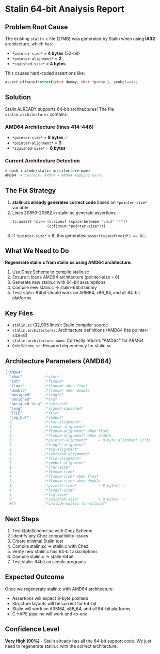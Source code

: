 # Stalin 64-bit Analysis Report

## Problem Root Cause

The existing `stalin.c` file (21MB) was generated by Stalin when using **IA32** architecture, which has:
- `*pointer-size*` = **4 bytes** (32-bit)
- `*pointer-alignment*` = **2**
- `*squished-size*` = **4 bytes**

This causes hard-coded assertions like:
```c
assert(offsetof(struct{char dummy; char *probe;}, probe)==4);
```

## Solution

Stalin ALREADY supports 64-bit architectures! The file `stalin.architectures` contains:

### AMD64 Architecture (lines 414-446)
- `*pointer-size*` = **8 bytes** ✅
- `*pointer-alignment*` = **3**
- `*squished-size*` = **8 bytes**

### Current Architecture Detection
```bash
$ bash include/stalin-architecture-name
AMD64  # Correct! ARM64 → AMD64 mapping works
```

## The Fix Strategy

1. **stalin.sc already generates correct code** based on `*pointer-size*` variable
2. Lines 20850-20862 in stalin.sc generate assertions:
   ```scheme
   (c:assert (c:== (c:sizeof (space-between "void" "*"))
                   (c:fixnum *pointer-size*)))
   ```
3. If `*pointer-size*` = 8, this generates: `assert(sizeof(void*) == 8);`

## What We Need to Do

**Regenerate stalin.c from stalin.sc using AMD64 architecture:**

1. Use Chez Scheme to compile stalin.sc
2. Ensure it loads AMD64 architecture (pointer-size = 8)
3. Generate new stalin.c with 64-bit assumptions
4. Compile new stalin.c → stalin-64bit binary
5. Test: stalin-64bit should work on ARM64, x86_64, and all 64-bit platforms

## Key Files

- `stalin.sc` (32,905 lines): Stalin compiler source
- `stalin.architectures`: Architecture definitions (AMD64 has pointer-size=8)
- `stalin-architecture-name`: Correctly returns "AMD64" for ARM64
- `QobiScheme.sc`: Required dependency for stalin.sc

## Architecture Parameters (AMD64)

```scheme
("AMD64"
  "char"          ;*char*
  "int"           ;*fixnum*
  "float"         ;*flonum* when float
  "double"        ;*flonum* when double
  "unsigned"      ;*length*
  "unsigned"      ;*tag*
  "unsigned long" ;*squished*
  "long"          ;*signed-squished*
  "FILE"          ;*file*
  "jmp_buf"       ;*jmpbuf*
  0               ;*char-alignment*
  2               ;*fixnum-alignment*
  2               ;*flonum-alignment* when float
  3               ;*flonum-alignment* when double
  3               ;*pointer-alignment*     ← 8-byte alignment (2^3)
  2               ;*length-alignment*
  2               ;*tag-alignment*
  3               ;*squished-alignment*
  3               ;*file-alignment*
  3               ;*jmpbuf-alignment*
  1               ;*char-size*
  4               ;*fixnum-size*
  4               ;*flonum-size* when float
  8               ;*flonum-size* when double
  8               ;*pointer-size*          ← 8 bytes! ✅
  4               ;*length-size*
  4               ;*tag-size*
  8               ;*squished-size*         ← 8 bytes! ✅
  #f)             ;*include-malloc-for-alloca?*
```

## Next Steps

1. Test QobiScheme.sc with Chez Scheme
2. Identify any Chez compatibility issues
3. Create minimal Stalin test
4. Compile stalin.sc → stalin.c with Chez
5. Verify new stalin.c has 64-bit assumptions
6. Compile stalin.c → stalin-64bit
7. Test stalin-64bit on simple programs

## Expected Outcome

Once we regenerate stalin.c with AMD64 architecture:
- Assertions will expect 8-byte pointers
- Structure layouts will be correct for 64-bit
- Stalin will work on ARM64, x86_64, and all 64-bit platforms
- C→APE pipeline will work end-to-end

## Confidence Level

**Very High (90%)** - Stalin already has all the 64-bit support code. We just need to regenerate stalin.c with the correct architecture.
